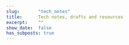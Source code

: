 ```yaml
---
slug:       "tech_notes"
title:      Tech notes, drafts and resources
excerpt:    ""
show_date:  false
has_subposts: true
---
```


